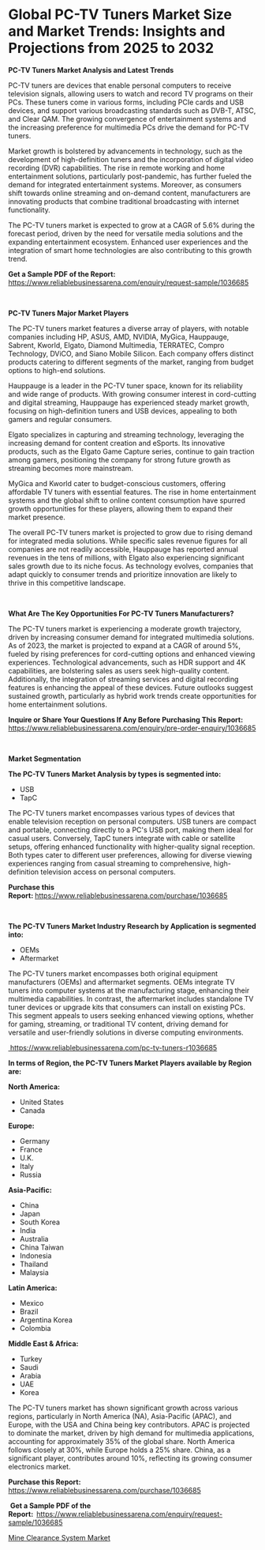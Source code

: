 <p><h1>Global PC-TV Tuners Market Size and Market Trends: Insights and Projections from 2025 to 2032</h1></p><p><strong>PC-TV Tuners Market Analysis and Latest Trends</strong></p>
<p><p>PC-TV tuners are devices that enable personal computers to receive television signals, allowing users to watch and record TV programs on their PCs. These tuners come in various forms, including PCIe cards and USB devices, and support various broadcasting standards such as DVB-T, ATSC, and Clear QAM. The growing convergence of entertainment systems and the increasing preference for multimedia PCs drive the demand for PC-TV tuners.</p><p>Market growth is bolstered by advancements in technology, such as the development of high-definition tuners and the incorporation of digital video recording (DVR) capabilities. The rise in remote working and home entertainment solutions, particularly post-pandemic, has further fueled the demand for integrated entertainment systems. Moreover, as consumers shift towards online streaming and on-demand content, manufacturers are innovating products that combine traditional broadcasting with internet functionality.</p><p>The PC-TV tuners market is expected to grow at a CAGR of 5.6% during the forecast period, driven by the need for versatile media solutions and the expanding entertainment ecosystem. Enhanced user experiences and the integration of smart home technologies are also contributing to this growth trend.</p></p>
<p><strong>Get a Sample PDF of the Report:&nbsp;</strong> <a href="https://www.reliablebusinessarena.com/enquiry/request-sample/1036685?utm_campaign=2137&utm_medium=2&utm_source=Github&utm_content=ia&utm_term=21032025&utm_id=pc-tv-tuners">https://www.reliablebusinessarena.com/enquiry/request-sample/1036685</a></p>
<p>&nbsp;</p>
<p><strong>PC-TV Tuners Major Market Players</strong></p>
<p><p>The PC-TV tuners market features a diverse array of players, with notable companies including HP, ASUS, AMD, NVIDIA, MyGica, Hauppauge, Sabrent, Kworld, Elgato, Diamond Multimedia, TERRATEC, Compro Technology, DViCO, and Siano Mobile Silicon. Each company offers distinct products catering to different segments of the market, ranging from budget options to high-end solutions.</p><p>Hauppauge is a leader in the PC-TV tuner space, known for its reliability and wide range of products. With growing consumer interest in cord-cutting and digital streaming, Hauppauge has experienced steady market growth, focusing on high-definition tuners and USB devices, appealing to both gamers and regular consumers.</p><p>Elgato specializes in capturing and streaming technology, leveraging the increasing demand for content creation and eSports. Its innovative products, such as the Elgato Game Capture series, continue to gain traction among gamers, positioning the company for strong future growth as streaming becomes more mainstream.</p><p>MyGica and Kworld cater to budget-conscious customers, offering affordable TV tuners with essential features. The rise in home entertainment systems and the global shift to online content consumption have spurred growth opportunities for these players, allowing them to expand their market presence.</p><p>The overall PC-TV tuners market is projected to grow due to rising demand for integrated media solutions. While specific sales revenue figures for all companies are not readily accessible, Hauppauge has reported annual revenues in the tens of millions, with Elgato also experiencing significant sales growth due to its niche focus. As technology evolves, companies that adapt quickly to consumer trends and prioritize innovation are likely to thrive in this competitive landscape.</p></p>
<p>&nbsp;</p>
<p><strong>What Are The Key Opportunities For PC-TV Tuners Manufacturers?</strong></p>
<p><p>The PC-TV tuners market is experiencing a moderate growth trajectory, driven by increasing consumer demand for integrated multimedia solutions. As of 2023, the market is projected to expand at a CAGR of around 5%, fueled by rising preferences for cord-cutting options and enhanced viewing experiences. Technological advancements, such as HDR support and 4K capabilities, are bolstering sales as users seek high-quality content. Additionally, the integration of streaming services and digital recording features is enhancing the appeal of these devices. Future outlooks suggest sustained growth, particularly as hybrid work trends create opportunities for home entertainment solutions.</p></p>
<p><strong>Inquire or Share Your Questions If Any Before Purchasing This Report:</strong> <a href="https://www.reliablebusinessarena.com/enquiry/pre-order-enquiry/1036685?utm_campaign=2137&utm_medium=2&utm_source=Github&utm_content=ia&utm_term=21032025&utm_id=pc-tv-tuners">https://www.reliablebusinessarena.com/enquiry/pre-order-enquiry/1036685</a></p>
<p>&nbsp;</p>
<p><strong>Market Segmentation</strong></p>
<p><strong>The PC-TV Tuners Market Analysis by types is segmented into:</strong></p>
<p><ul><li>USB</li><li>TapC</li></ul></p>
<p><p>The PC-TV tuners market encompasses various types of devices that enable television reception on personal computers. USB tuners are compact and portable, connecting directly to a PC's USB port, making them ideal for casual users. Conversely, TapC tuners integrate with cable or satellite setups, offering enhanced functionality with higher-quality signal reception. Both types cater to different user preferences, allowing for diverse viewing experiences ranging from casual streaming to comprehensive, high-definition television access on personal computers.</p></p>
<p><strong>Purchase this Report:&nbsp;</strong><a href="https://www.reliablebusinessarena.com/purchase/1036685?utm_campaign=2137&utm_medium=2&utm_source=Github&utm_content=ia&utm_term=21032025&utm_id=pc-tv-tuners">https://www.reliablebusinessarena.com/purchase/1036685</a></p>
<p>&nbsp;</p>
<p><strong>The PC-TV Tuners Market Industry Research by Application is segmented into:</strong></p>
<p><ul><li>OEMs</li><li>Aftermarket</li></ul></p>
<p><p>The PC-TV tuners market encompasses both original equipment manufacturers (OEMs) and aftermarket segments. OEMs integrate TV tuners into computer systems at the manufacturing stage, enhancing their multimedia capabilities. In contrast, the aftermarket includes standalone TV tuner devices or upgrade kits that consumers can install on existing PCs. This segment appeals to users seeking enhanced viewing options, whether for gaming, streaming, or traditional TV content, driving demand for versatile and user-friendly solutions in diverse computing environments.</p></p>
<p><a href="https://www.reliablebusinessarena.com/pc-tv-tuners-r1036685?utm_campaign=2137&utm_medium=2&utm_source=Github&utm_content=ia&utm_term=21032025&utm_id=pc-tv-tuners">&nbsp;https://www.reliablebusinessarena.com/pc-tv-tuners-r1036685</a></p>
<p><strong>In terms of Region, the PC-TV Tuners Market Players available by Region are:</strong></p>
<p>
    <p> <strong> North America: </strong>
        <ul>
            <li>United States</li>
            <li>Canada</li>
        </ul>
        </p> 
    <p> <strong> Europe: </strong>
        <ul>
            <li>Germany</li>
            <li>France</li>
            <li>U.K.</li>
            <li>Italy</li>
            <li>Russia</li>
        </ul>
        </p> 
    <p> <strong> Asia-Pacific: </strong>
        <ul>
            <li>China</li>
            <li>Japan</li>
            <li>South Korea</li>
            <li>India</li>
            <li>Australia</li>
            <li>China Taiwan</li>
            <li>Indonesia</li>
            <li>Thailand</li>
            <li>Malaysia</li>
        </ul>
        </p> 
    <p> <strong> Latin America: </strong>
        <ul>
            <li>Mexico</li>
            <li>Brazil</li>
            <li>Argentina Korea</li>
            <li>Colombia</li>
        </ul>
        </p> 
    <p> <strong> Middle East & Africa: </strong>
        <ul>
            <li>Turkey</li>
            <li>Saudi</li>
            <li>Arabia</li>
            <li>UAE</li>
            <li>Korea</li>
        </ul>
    </p>
    </p>
<p><p>The PC-TV tuners market has shown significant growth across various regions, particularly in North America (NA), Asia-Pacific (APAC), and Europe, with the USA and China being key contributors. APAC is projected to dominate the market, driven by high demand for multimedia applications, accounting for approximately 35% of the global share. North America follows closely at 30%, while Europe holds a 25% share. China, as a significant player, contributes around 10%, reflecting its growing consumer electronics market.</p></p>
<p><strong>Purchase this Report: </strong><a href="https://www.reliablebusinessarena.com/purchase/1036685?utm_campaign=2137&utm_medium=2&utm_source=Github&utm_content=ia&utm_term=21032025&utm_id=pc-tv-tuners">https://www.reliablebusinessarena.com/purchase/1036685</a></p>
<p>&nbsp;<strong>Get a Sample PDF of the Report:&nbsp;&nbsp;</strong><a href="https://www.reliablebusinessarena.com/enquiry/request-sample/1036685?utm_campaign=2137&utm_medium=2&utm_source=Github&utm_content=ia&utm_term=21032025&utm_id=pc-tv-tuners">https://www.reliablebusinessarena.com/enquiry/request-sample/1036685</a></p>
<p><strong></strong></p>
<p><p><a href="https://github.com/pizolina/Market-Research-Report-List-7/blob/main/mine-clearance-system-market.md?utm_campaign=2137&utm_medium=2&utm_source=Github&utm_content=ia&utm_term=21032025&utm_id=pc-tv-tuners">Mine Clearance System Market</a></p></p>